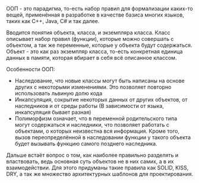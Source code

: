 ООП - это парадигма, то-есть набор правил для формализации каких-то вещей, применённая в разработке в качестве базиса многих языков, таких как С++, Java, С# и так далее.

Вводится понятия объекта, класса, и экземпляра класса.
Класс описывает набор правил (функции), которые можно совершать с объектом, а так же переменные, которые у объекта будут содержаться.
Объект - это как раз экземпляр класса, то-есть конкретная единица данных в памяти, которая вбирает в себя всё описанное классом.

Особенности ООП:
- Наследование, что новые классы могут быть написаны на основе других с некоторыми изменениями. Это позволяет повторно использовать львиную долю кода
- Инкапсуляция, сокрытие некоторых данных от других объектов, от наследников и от среды работы (В зависимости от языка, инкапсуляция бывает разная)
- Полиморфизм означает, что в переменной родительского типа могут содержаться и наследники, что позволяет работать с объектами, о которых неизвестна вся информация. Кроме того, вызов переопределённой в наследовании функции у такого объекта будет вызывать функцию самого позднего наследника.

Дальше встаёт вопрос о том, как наиболее правильно разделять и властвовать, ведь основная суть объектов не в них самих, а в их взаимодействии.
Для этого придуманы такие правила как SOLID, KISS, DRY, а так же множество архитектурных шаблонов для проектирования.